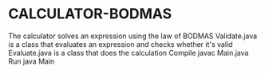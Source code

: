 # CALCULATOR-BODMAS
The calculator solves an expression using the law of BODMAS
Validate.java is a class that evaluates an expression and checks whether it's valid
Evaluate.java is a class that does the calculation
Compile javac Main.java
Run java Main
